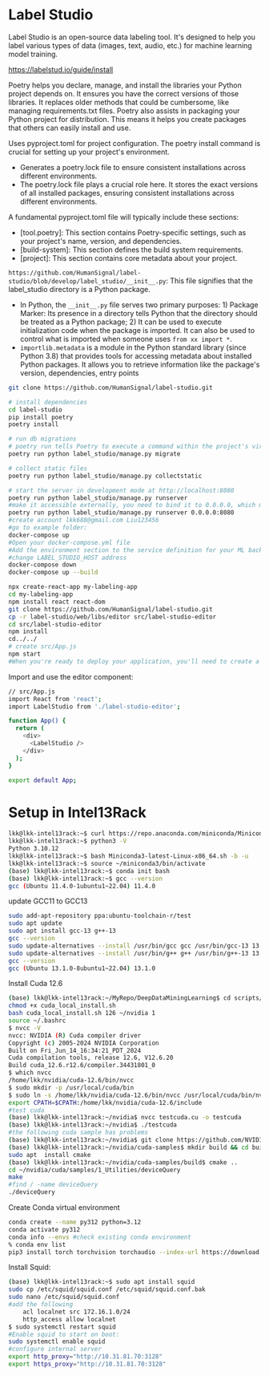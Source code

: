 
# Label Studio
Label Studio is an open-source data labeling tool. It's designed to help you label various types of data (images, text, audio, etc.) for machine learning model training.

https://labelstud.io/guide/install

Poetry helps you declare, manage, and install the libraries your Python project depends on. It ensures you have the correct versions of those libraries. It replaces older methods that could be cumbersome, like managing requirements.txt files. Poetry also assists in packaging your Python project for distribution. This means it helps you create packages that others can easily install and use.

Uses pyproject.toml for project configuration. The poetry install command is crucial for setting up your project's environment.
* Generates a poetry.lock file to ensure consistent installations across different environments. 
* The poetry.lock file plays a crucial role here. It stores the exact versions of all installed packages, ensuring consistent installations across different environments.


A fundamental pyproject.toml file will typically include these sections:
* [tool.poetry]: This section contains Poetry-specific settings, such as your project's name, version, and dependencies.
* [build-system]: This section defines the build system requirements.
* [project]: This section contains core metadata about your project.

`https://github.com/HumanSignal/label-studio/blob/develop/label_studio/__init__.py`: This file signifies that the label_studio directory is a Python package. 
* In Python, the `__init__.py` file serves two primary purposes: 1) Package Marker: Its presence in a directory tells Python that the directory should be treated as a Python package; 2) It can be used to execute initialization code when the package is imported. It can also be used to control what is imported when someone uses `from xx import *`.
* `importlib.metadata` is a module in the Python standard library (since Python 3.8) that provides tools for accessing metadata about installed Python packages. It allows you to retrieve information like the package's version, dependencies, entry points


```bash
git clone https://github.com/HumanSignal/label-studio.git

# install dependencies
cd label-studio
pip install poetry
poetry install

# run db migrations
# poetry run tells Poetry to execute a command within the project's virtual environment.
poetry run python label_studio/manage.py migrate

# collect static files
poetry run python label_studio/manage.py collectstatic

# start the server in development mode at http://localhost:8080
poetry run python label_studio/manage.py runserver
#make it accessible externally, you need to bind it to 0.0.0.0, which means it will listen on all available network interfaces.
poetry run python label_studio/manage.py runserver 0.0.0.0:8080
#create account lkk688@gmail.com Liu123456
#go to example folder:
docker-compose up
#Open your docker-compose.yml file
#Add the environment section to the service definition for your ML backend. Include the LABEL_STUDIO_API_KEY variable with your API key.
#change LABEL_STUDIO_HOST address
docker-compose down
docker-compose up --build
```


```bash
npx create-react-app my-labeling-app
cd my-labeling-app
npm install react react-dom
git clone https://github.com/HumanSignal/label-studio.git
cp -r label-studio/web/libs/editor src/label-studio-editor
cd src/label-studio-editor
npm install
cd../../
# create src/App.js
npm start
#When you're ready to deploy your application, you'll need to create a production build using npm run build.
```

Import and use the editor component:
```bash
// src/App.js
import React from 'react';
import LabelStudio from './label-studio-editor';

function App() {
  return (
    <div>
      <LabelStudio />
    </div>
  );
}

export default App;
```

# Setup in Intel13Rack
```bash
lkk@lkk-intel13rack:~$ curl https://repo.anaconda.com/miniconda/Miniconda3-latest-Linux-x86_64.sh -o Miniconda3-latest-Linux-x86_64.sh
lkk@lkk-intel13rack:~$ python3 -V
Python 3.10.12
lkk@lkk-intel13rack:~$ bash Miniconda3-latest-Linux-x86_64.sh -b -u
lkk@lkk-intel13rack:~$ source ~/miniconda3/bin/activate
(base) lkk@lkk-intel13rack:~$ conda init bash
(base) lkk@lkk-intel13rack:~$ gcc --version
gcc (Ubuntu 11.4.0-1ubuntu1~22.04) 11.4.0
```

update GCC11 to GCC13
```bash
sudo add-apt-repository ppa:ubuntu-toolchain-r/test
sudo apt update
sudo apt install gcc-13 g++-13
gcc --version
sudo update-alternatives --install /usr/bin/gcc gcc /usr/bin/gcc-13 13
sudo update-alternatives --install /usr/bin/g++ g++ /usr/bin/g++-13 13
gcc --version
gcc (Ubuntu 13.1.0-8ubuntu1~22.04) 13.1.0
```

Install Cuda 12.6
```bash
(base) lkk@lkk-intel13rack:~/MyRepo/DeepDataMiningLearning$ cd scripts/
chmod +x cuda_local_install.sh
bash cuda_local_install.sh 126 ~/nvidia 1
source ~/.bashrc
$ nvcc -V
nvcc: NVIDIA (R) Cuda compiler driver
Copyright (c) 2005-2024 NVIDIA Corporation
Built on Fri_Jun_14_16:34:21_PDT_2024
Cuda compilation tools, release 12.6, V12.6.20
Build cuda_12.6.r12.6/compiler.34431801_0
$ which nvcc
/home/lkk/nvidia/cuda-12.6/bin/nvcc
$ sudo mkdir -p /usr/local/cuda/bin
$ sudo ln -s /home/lkk/nvidia/cuda-12.6/bin/nvcc /usr/local/cuda/bin/nvcc
export CPATH=$CPATH:/home/lkk/nvidia/cuda-12.6/include
#test cuda
(base) lkk@lkk-intel13rack:~/nvidia$ nvcc testcuda.cu -o testcuda
(base) lkk@lkk-intel13rack:~/nvidia$ ./testcuda
#the following cuda sample has problems
(base) lkk@lkk-intel13rack:~/nvidia$ git clone https://github.com/NVIDIA/cuda-samples.git
(base) lkk@lkk-intel13rack:~/nvidia/cuda-samples$ mkdir build && cd build
sudo apt  install cmake
(base) lkk@lkk-intel13rack:~/nvidia/cuda-samples/build$ cmake ..
cd ~/nvidia/cuda/samples/1_Utilities/deviceQuery
make
#find / -name deviceQuery
./deviceQuery
```

Create Conda virtual environment
```bash
conda create --name py312 python=3.12
conda activate py312
conda info --envs #check existing conda environment
% conda env list
pip3 install torch torchvision torchaudio --index-url https://download.pytorch.org/whl/cu126
```

Install Squid:
```bash
(base) lkk@lkk-intel13rack:~$ sudo apt install squid
sudo cp /etc/squid/squid.conf /etc/squid/squid.conf.bak
sudo nano /etc/squid/squid.conf
#add the following
    acl localnet src 172.16.1.0/24
    http_access allow localnet
$ sudo systemctl restart squid
#Enable squid to start on boot:
sudo systemctl enable squid
#configure internal server
export http_proxy="http://10.31.81.70:3128"
export https_proxy="http://10.31.81.70:3128"
```